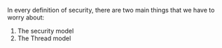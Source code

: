 In every definition of security, there are two main things that we have to worry about:
1. The security model
2. The Thread model
